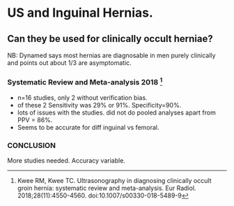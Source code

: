 # US and Inguinal Hernias.
## Can they be used for clinically occult herniae?

NB: Dynamed says most hernias are diagnosable in men purely clinically and points out about 1/3 are asymptomatic.

### **Systematic Review and Meta-analysis 2018** [^Kwee2018]

- n=16 studies, only 2 without verification bias. 
- of these 2 Sensitivity was 29% or 91%. Specificity=90%.
- lots of issues with the studies. did not do pooled analyses apart from PPV = 86%.
- Seems to be accurate for diff inguinal vs femoral. 

### CONCLUSION
More studies needed. Accuracy variable. 


[^Kwee2018]: Kwee RM, Kwee TC. Ultrasonography in diagnosing clinically occult groin hernia: systematic review and meta-analysis. Eur Radiol. 2018;28(11):4550-4560. doi:10.1007/s00330-018-5489-9